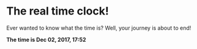 # The real time clock!

Ever wanted to know what the time is? Well, your journey is about to end!

**The time is Dec 02, 2017, 17:52**